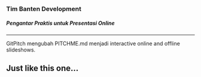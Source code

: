 ### Tim Banten Development

##### Pengantar Praktis untuk Presentasi Online

---

GitPitch mengubah PITCHME.md menjadi
interactive online and offline slideshows.

Just like this one...
---

